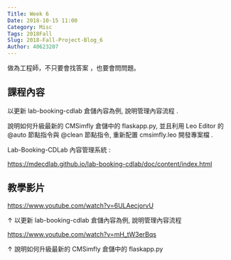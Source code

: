 ```yaml
---
Title: Week 6
Date: 2018-10-15 11:00
Category: Misc
Tags: 2018Fall
Slug: 2018-Fall-Project-Blog_6
Author: 40623207
---
```


做為工程師，不只要會找答案 ，也要會問問題。

<!-- PELICAN_END_SUMMARY -->

課程內容
----

以更新 lab-booking-cdlab 倉儲內容為例, 說明管理內容流程 .

說明如何升級最新的 CMSimfly 倉儲中的 flaskapp.py,  並且利用 Leo Editor 的 @auto 節點指令與 @clean 節點指令, 重新配置 cmsimfly.leo 開發專案檔 .

Lab-Booking-CDLab 內容管理系統 :

<a href="https://mdecdlab.github.io/lab-booking-cdlab/doc/content/index.html">https://mdecdlab.github.io/lab-booking-cdlab/doc/content/index.html</a>

教學影片
----

<a href="https://www.youtube.com/watch?v=6ULAecjorvU">https://www.youtube.com/watch?v=6ULAecjorvU</a>

↑ 以更新 lab-booking-cdlab 倉儲內容為例, 說明管理內容流程

<a href="https://www.youtube.com/watch?v=mH_tW3erBqs">https://www.youtube.com/watch?v=mH_tW3erBqs</a>

↑ 說明如何升級最新的 CMSimfly 倉儲中的 flaskapp.py


